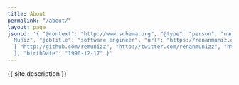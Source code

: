 ```yaml
---
title: About
permalink: "/about/"
layout: page
jsonLd: '{ "@context": "http://www.schema.org", "@type": "person", "name": "Renan
  Muniz", "jobTitle": "software engineer", "url": "https://renanmuniz.com", "sameAs":
  [ "http://github.com/remunizz", "http://twitter.com/renanmunizz", "http://www.linkedin.com/in/renan-muniz"
  ], "birthDate": "1990-12-17" }'
---
```


{{ site.description }}
